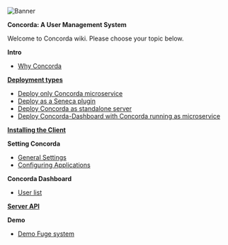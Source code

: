 ![Banner][]

**Concorda: A User Management System**

Welcome to Concorda wiki. Please choose your topic below.

**Intro**

 - [Why Concorda](./doc/why-concorda.md)

**[Deployment types](./doc/deployment-types.md)**

 - [Deploy only Concorda microservice](./doc/deploy-microservice.md)
 - [Deploy as a Seneca plugin](./doc/deploy-plugin.md)
 - [Deploy Concorda as standalone server](./doc/deploy-monolith.md)
 - [Deploy Concorda-Dashboard with Concorda running as microservice](./doc/deploy-dashboard-and-microservice.md)

**[Installing the Client](./doc/install-client.md)**

**Setting Concorda**

 - [General Settings](./doc/general-settings.md)
 - [Configuring Applications](./doc/configuring-clients.md)

**Concorda Dashboard**

 - [User list](./doc/dashboard-user-list.md)

**[Server API](./doc/server-api.md)**

**Demo**

 - [Demo Fuge system](./doc/demo-fuge.md)


[Banner]: https://raw.githubusercontent.com/concorda/concorda-dashboard/master/public/client/assets/img/logo-concorda-banner.png

